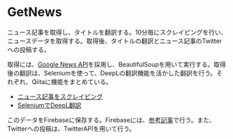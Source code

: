 # GetNews

ニュース記事を取得し、タイトルを翻訳する。10分毎にスクレイピングを行い、ニュースデータを取得する。取得後、タイトルの翻訳とニュース記事のTwitterへの投稿する。

取得には、[Google News API](https://news.google.com/rss/)を採用し、BeautifulSoupを用いて実行する。取得後の翻訳は、Seleniumを使って、DeepLの翻訳機能を活かした翻訳を行う。それぞれ、Qiitaに機能をまとめている。

- [ニュース記事をスクレイピング](https://qiita.com/inuit/items/64a8833bfe7a7e32f09e)
- [SeleniumでDeepL翻訳](https://qiita.com/inuit/items/41bed1261be4e1c73a06)

このデータをFirebaseに保存する。Firebaseには、[参考記事](https://qiita.com/inuit/items/9c3ea648192747dacdf4)で行う。また、Twitterへの投稿は、TwitterAPIを用いて行う。
